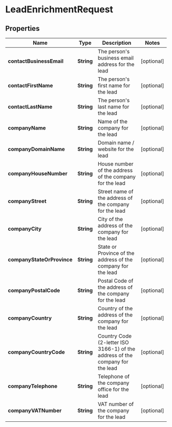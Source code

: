 
# LeadEnrichmentRequest

## Properties
Name | Type | Description | Notes
------------ | ------------- | ------------- | -------------
**contactBusinessEmail** | **String** | The person&#39;s business email address for the lead |  [optional]
**contactFirstName** | **String** | The person&#39;s first name for the lead |  [optional]
**contactLastName** | **String** | The person&#39;s last name for the lead |  [optional]
**companyName** | **String** | Name of the company for the lead |  [optional]
**companyDomainName** | **String** | Domain name / website for the lead |  [optional]
**companyHouseNumber** | **String** | House number of the address of the company for the lead |  [optional]
**companyStreet** | **String** | Street name of the address of the company for the lead |  [optional]
**companyCity** | **String** | City of the address of the company for the lead |  [optional]
**companyStateOrProvince** | **String** | State or Province of the address of the company for the lead |  [optional]
**companyPostalCode** | **String** | Postal Code of the address of the company for the lead |  [optional]
**companyCountry** | **String** | Country of the address of the company for the lead |  [optional]
**companyCountryCode** | **String** | Country Code (2-letter ISO 3166-1) of the address of the company for the lead |  [optional]
**companyTelephone** | **String** | Telephone of the company office for the lead |  [optional]
**companyVATNumber** | **String** | VAT number of the company for the lead |  [optional]



